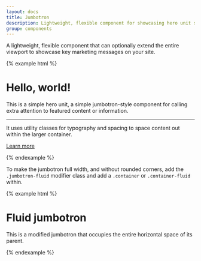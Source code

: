 ```yaml
---
layout: docs
title: Jumbotron
description: Lightweight, flexible component for showcasing hero unit style content.
group: components
---
```


A lightweight, flexible component that can optionally extend the entire viewport to showcase key marketing messages on your site.

{% example html %}
<div class="jumbotron">
  <h1 class="display-4">Hello, world!</h1>
  <p class="lead">This is a simple hero unit, a simple jumbotron-style component for calling extra attention to featured content or information.</p>
  <hr class="my-4">
  <p>It uses utility classes for typography and spacing to space content out within the larger container.</p>
  <p class="lead">
    <a class="btn btn-primary btn-lg" href="#" role="button">Learn more</a>
  </p>
</div>
{% endexample %}

To make the jumbotron full width, and without rounded corners, add the `.jumbotron-fluid` modifier class and add a `.container` or `.container-fluid` within.

{% example html %}
<div class="jumbotron jumbotron-fluid">
  <div class="container">
    <h1 class="display-4">Fluid jumbotron</h1>
    <p class="lead">This is a modified jumbotron that occupies the entire horizontal space of its parent.</p>
  </div>
</div>
{% endexample %}
